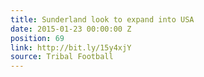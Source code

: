 ```yaml
---
title: Sunderland look to expand into USA
date: 2015-01-23 00:00:00 Z
position: 69
link: http://bit.ly/15y4xjY
source: Tribal Football
---
```


